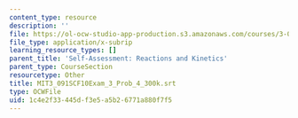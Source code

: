 ```yaml
---
content_type: resource
description: ''
file: https://ol-ocw-studio-app-production.s3.amazonaws.com/courses/3-091sc-introduction-to-solid-state-chemistry-fall-2010/1c4e2f33445df3e5a5b26771a880f7f5_MIT3_091SCF10Exam_3_Prob_4_300k.srt
file_type: application/x-subrip
learning_resource_types: []
parent_title: 'Self-Assessment: Reactions and Kinetics'
parent_type: CourseSection
resourcetype: Other
title: MIT3_091SCF10Exam_3_Prob_4_300k.srt
type: OCWFile
uid: 1c4e2f33-445d-f3e5-a5b2-6771a880f7f5
---
```

